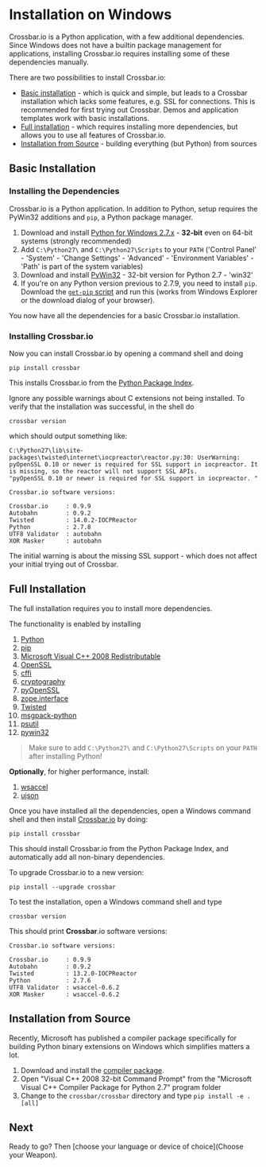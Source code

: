 # Installation on Windows

Crossbar.io is a Python application, with a few additional dependencies. Since Windows does not have a builtin package management for applications, installing Crossbar.io requires installing some of these dependencies manually.

There are two possibilities to install Crossbar.io:

* [Basic installation](#basic-installation) - which is quick and simple, but leads to a Crossbar installation which lacks some features, e.g. SSL for connections. This is recommended for first trying out Crossbar. Demos and application templates work with basic installations.
* [Full installation](#full-installation) - which requires installing more dependencies, but allows you to use all features of Crossbar.io.
* [Installation from Source](#installation-from-source) - building everything (but Python) from sources

## Basic Installation

### Installing the Dependencies

Crossbar.io is a Python application. In addition to Python, setup requires the PyWin32 additions and `pip`, a Python package manager.

1. Download and install [Python for Windows 2.7.x](https://www.python.org/downloads/windows/) - **32-bit** even on 64-bit systems (strongly recommended)
2. Add `C:\Python27\` and `C:\Python27\Scripts` to your `PATH` ('Control Panel' - 'System' - 'Change Settings' - 'Advanced' - 'Environment Variables' - 'Path' is part of the system variables)
3. Download and install [PyWin32](http://sourceforge.net/projects/pywin32/files/pywin32/) - 32-bit version for Python 2.7 - 'win32'
4. If you're on any Python version previous to 2.7.9, you need to install `pip`. Download the [`get-pip` script](https://bootstrap.pypa.io/get-pip.py) and run this (works from Windows Explorer or the download dialog of your browser).

You now have all the dependencies for a basic Crossbar.io installation.

### Installing Crossbar.io

Now you can install Crossbar.io by opening a command shell and doing

    pip install crossbar

This installs Crossbar.io from the [Python Package Index](https://pypi.python.org/pypi).

Ignore any possible warnings about C extensions not being installed. To verify that the installation was successful, in the shell do

    crossbar version

which should output something like:

```console
C:\Python27\lib\site-packages\twisted\internet\iocpreactor\reactor.py:30: UserWarning: pyOpenSSL 0.10 or newer is required for SSL support in iocpreactor. It is missing, so the reactor will not support SSL APIs.
"pyOpenSSL 0.10 or newer is required for SSL support in iocpreactor. "

Crossbar.io software versions:

Crossbar.io     : 0.9.9
Autobahn        : 0.9.2
Twisted         : 14.0.2-IOCPReactor
Python          : 2.7.8
UTF8 Validator  : autobahn
XOR Masker      : autobahn
```

The initial warning is about the missing SSL support - which does not affect your initial trying out of Crossbar.


## Full Installation

The full installation requires you to install more dependencies.

The functionality is enabled by installing

1. [Python](http://www.python.org/)
2. [pip](https://bootstrap.pypa.io/get-pip.py)
3. [Microsoft Visual C++ 2008 Redistributable](http://www.microsoft.com/en-us/download/details.aspx?id=29)
4. [OpenSSL](http://www.openssl.org/related/binaries.html)
5. [cffi](https://pypi.python.org/pypi/cffi)
6. [cryptography](https://pypi.python.org/pypi/cryptography)
7. [pyOpenSSL](https://pypi.python.org/pypi/pyOpenSSL)
8. [zope.interface](https://pypi.python.org/pypi/zope.interface/)
9. [Twisted](http://www.twistedmatrix.com/)
10. [msgpack-python](https://pypi.python.org/pypi/msgpack-python)
11. [psutil](https://pypi.python.org/pypi/psutil)
12. [pywin32](http://sourceforge.net/projects/pywin32/)

> Make sure to add `C:\Python27\` and `C:\Python27\Scripts` on your `PATH` after installing Python!

**Optionally**, for higher performance, install:

1. [wsaccel](https://pypi.python.org/pypi/wsaccel/)
32. [ujson](https://pypi.python.org/pypi/ujson)

Once you have installed all the dependencies, open a Windows command shell and then install [Crossbar.io](https://pypi.python.org/pypi/crossbar/) by doing:

    pip install crossbar

This should install Crossbar.io from the Python Package Index, and automatically add all non-binary dependencies.

To upgrade Crossbar.io to a new version:

    pip install --upgrade crossbar

To test the installation, open a Windows command shell and type

    crossbar version

This should print **Crossbar**.io software versions:

```console
Crossbar.io software versions:

Crossbar.io     : 0.9.9
Autobahn        : 0.9.2
Twisted         : 13.2.0-IOCPReactor
Python          : 2.7.6
UTF8 Validator  : wsaccel-0.6.2
XOR Masker      : wsaccel-0.6.2
```

## Installation from Source

Recently, Microsoft has published a compiler package specifically for building Python binary extensions on Windows which simplifies matters a lot.

1. Download and install the [compiler package](http://www.microsoft.com/en-us/download/details.aspx?id=44266).
2. Open "Visual C++ 2008 32-bit Command Prompt" from the "Microsoft Visual C++ Compiler Package for Python 2.7" program folder
3. Change to the `crossbar/crossbar` directory and type `pip install -e .[all]`

## Next

Ready to go? Then [choose your language or device of choice](Choose your Weapon).
